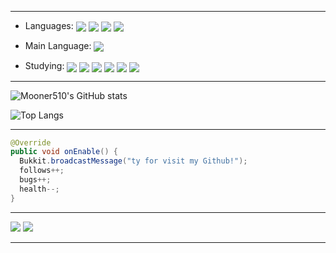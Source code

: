 
***

 
* Languages: <a href="#"><img align="center" src="https://img.shields.io/badge/-Java-e11f21?logo=java&logoColor=white&style=flat"/></a> <!--
 --><a href="#"><img align="center" src="https://img.shields.io/badge/-C-A8B9CC?logo=c&logoColor=white&style=flat"/></a> <!--
 --><a href="#"><img align="center" src="https://img.shields.io/badge/-C%23-239120?logo=csharp&logoColor=white&style=flat"/></a> <!--
 --><a href="#"><img align="center" src="https://img.shields.io/badge/-Python-3776AB?logo=python&logoColor=white&style=flat"/></a>
 
* Main Language: <a href="#"><img align="center" src="https://img.shields.io/badge/-Java-e11f21?logo=java&logoColor=white&style=flat"/></a>

* Studying: <a href="#"><img align="center" src="https://img.shields.io/badge/-Android-3DDC84?logo=android&logoColor=white&style=flat"/></a> <!--
 --><a href="#"><img align="center" src="https://img.shields.io/badge/-Kotlin-7F52FF?logo=kotlin&logoColor=white&style=flat"/></a> <!--
 --><a href="#"><img align="center" src="https://img.shields.io/badge/-C++-00599C?logo=cplusplus&logoColor=white&style=flat"/></a> <!--
 --><a href="#"><img align="center" src="https://img.shields.io/badge/-CSS-1572B6?logo=css3&logoColor=white&style=flat"/></a> <!--
 --><a href="#"><img align="center" src="https://img.shields.io/badge/-HTML-E34F26?logo=html5&logoColor=white&style=flat"/></a> <!--
 --><a href="#"><img align="center" src="https://img.shields.io/badge/-JavaScript-F7DF1E?logo=javascript&logoColor=white&style=flat"/></a>

***

![Mooner510's GitHub stats](https://github-readme-stats.vercel.app/api?username=Mooner510&theme=omni&show_icons=true)

![Top Langs](https://github-readme-stats.vercel.app/api/top-langs/?username=Mooner510&layout=compact&theme=omni)

***

```java
@Override
public void onEnable() {
  Bukkit.broadcastMessage("ty for visit my Github!");
  follows++;
  bugs++;
  health--;
}
```

***

[![](https://gen.plancke.io/exp/Mooner510.png)](https://plancke.io/hypixel/player/stats/Mooner510)
[![](https://gen.plancke.io/achievementPoints/Mooner510.png)](https://plancke.io/hypixel/player/stats/Mooner510)

***
